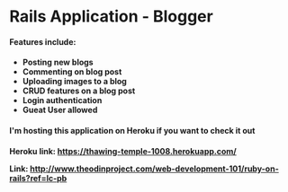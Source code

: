 # Rails Application - Blogger 

<h4>Features include:<h4>

<ul>
 <li>Posting new blogs</li>

<li>Commenting on blog post</li>

<li>Uploading images to a blog</li>

<li>CRUD features on a blog post</li>

<li>Login authentication</li>

<li>Gueat User allowed</li>
</ul>

<h4>I'm hosting this application on Heroku if you want to check it out<h4>

Heroku link: https://thawing-temple-1008.herokuapp.com/

Link: http://www.theodinproject.com/web-development-101/ruby-on-rails?ref=lc-pb

